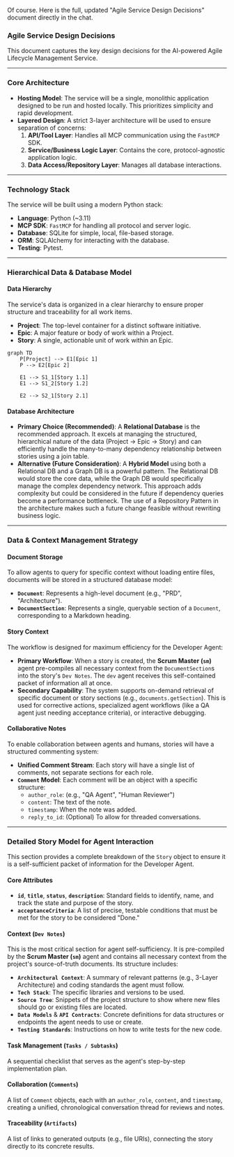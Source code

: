 Of course. Here is the full, updated "Agile Service Design Decisions" document directly in the chat.

### **Agile Service Design Decisions**

This document captures the key design decisions for the AI-powered Agile Lifecycle Management Service.

-----

### **Core Architecture**

  * **Hosting Model**: The service will be a single, monolithic application designed to be run and hosted locally. This prioritizes simplicity and rapid development.
  * **Layered Design**: A strict 3-layer architecture will be used to ensure separation of concerns:
    1.  **API/Tool Layer**: Handles all MCP communication using the `FastMCP` SDK.
    2.  **Service/Business Logic Layer**: Contains the core, protocol-agnostic application logic.
    3.  **Data Access/Repository Layer**: Manages all database interactions.

-----

### **Technology Stack**

The service will be built using a modern Python stack:

  * **Language**: Python (\~3.11)
  * **MCP SDK**: `FastMCP` for handling all protocol and server logic.
  * **Database**: SQLite for simple, local, file-based storage.
  * **ORM**: SQLAlchemy for interacting with the database.
  * **Testing**: Pytest.

-----

### **Hierarchical Data & Database Model**

#### **Data Hierarchy**

The service's data is organized in a clear hierarchy to ensure proper structure and traceability for all work items.

  * **Project**: The top-level container for a distinct software initiative.
  * **Epic**: A major feature or body of work within a Project.
  * **Story**: A single, actionable unit of work within an Epic.

<!-- end list -->

```mermaid
graph TD
    P[Project] --> E1[Epic 1]
    P --> E2[Epic 2]

    E1 --> S1_1[Story 1.1]
    E1 --> S1_2[Story 1.2]

    E2 --> S2_1[Story 2.1]
```

#### **Database Architecture**

  * **Primary Choice (Recommended)**: A **Relational Database** is the recommended approach. It excels at managing the structured, hierarchical nature of the data (Project -\> Epic -\> Story) and can efficiently handle the many-to-many dependency relationship between stories using a join table.
  * **Alternative (Future Consideration)**: A **Hybrid Model** using both a Relational DB and a Graph DB is a powerful pattern. The Relational DB would store the core data, while the Graph DB would specifically manage the complex dependency network. This approach adds complexity but could be considered in the future if dependency queries become a performance bottleneck. The use of a Repository Pattern in the architecture makes such a future change feasible without rewriting business logic.

-----

### **Data & Context Management Strategy**

#### **Document Storage**

To allow agents to query for specific context without loading entire files, documents will be stored in a structured database model:

  * **`Document`**: Represents a high-level document (e.g., "PRD", "Architecture").
  * **`DocumentSection`**: Represents a single, queryable section of a `Document`, corresponding to a Markdown heading.

#### **Story Context**

The workflow is designed for maximum efficiency for the Developer Agent:

  * **Primary Workflow**: When a story is created, the **Scrum Master (`sm`)** agent pre-compiles all necessary context from the `DocumentSection`s into the story's `Dev Notes`. The `dev` agent receives this self-contained packet of information all at once.
  * **Secondary Capability**: The system supports on-demand retrieval of specific document or story sections (e.g., `documents.getSection`). This is used for corrective actions, specialized agent workflows (like a QA agent just needing acceptance criteria), or interactive debugging.

#### **Collaborative Notes**

To enable collaboration between agents and humans, stories will have a structured commenting system:

  * **Unified Comment Stream**: Each story will have a single list of comments, not separate sections for each role.
  * **`Comment` Model**: Each comment will be an object with a specific structure:
      * `author_role`: (e.g., "QA Agent", "Human Reviewer")
      * `content`: The text of the note.
      * `timestamp`: When the note was added.
      * `reply_to_id`: (Optional) To allow for threaded conversations.

-----

### **Detailed Story Model for Agent Interaction**

This section provides a complete breakdown of the `Story` object to ensure it is a self-sufficient packet of information for the Developer Agent.

#### **Core Attributes**

  * **`id`**, **`title`**, **`status`**, **`description`**: Standard fields to identify, name, and track the state and purpose of the story.
  * **`acceptanceCriteria`**: A list of precise, testable conditions that must be met for the story to be considered "Done."

#### **Context (`Dev Notes`)**

This is the most critical section for agent self-sufficiency. It is pre-compiled by the **Scrum Master (`sm`)** agent and contains all necessary context from the project's source-of-truth documents. Its structure includes:

  * **`Architectural Context`**: A summary of relevant patterns (e.g., 3-Layer Architecture) and coding standards the agent must follow.
  * **`Tech Stack`**: The specific libraries and versions to be used.
  * **`Source Tree`**: Snippets of the project structure to show where new files should go or existing files are located.
  * **`Data Models`** & **`API Contracts`**: Concrete definitions for data structures or endpoints the agent needs to use or create.
  * **`Testing Standards`**: Instructions on how to write tests for the new code.

#### **Task Management (`Tasks / Subtasks`)**

A sequential checklist that serves as the agent's step-by-step implementation plan.

#### **Collaboration (`Comments`)**

A list of `Comment` objects, each with an `author_role`, `content`, and `timestamp`, creating a unified, chronological conversation thread for reviews and notes.

#### **Traceability (`Artifacts`)**

A list of links to generated outputs (e.g., file URIs), connecting the story directly to its concrete results.
